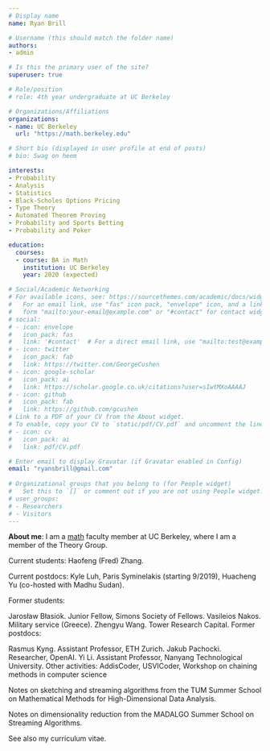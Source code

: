 ```yaml
---
# Display name
name: Ryan Brill

# Username (this should match the folder name)
authors:
- admin

# Is this the primary user of the site?
superuser: true

# Role/position
# role: 4th year undergraduate at UC Berkeley

# Organizations/Affiliations
organizations:
- name: UC Berkeley
  url: "https://math.berkeley.edu"

# Short bio (displayed in user profile at end of posts)
# bio: Swag on heem

interests:
- Probability
- Analysis
- Statistics
- Black-Scholes Options Pricing
- Type Theory 
- Automated Theorem Proving
- Probability and Sports Betting
- Probability and Poker

education:
  courses:
  - course: BA in Math
    institution: UC Berkeley
    year: 2020 (expected)

# Social/Academic Networking
# For available icons, see: https://sourcethemes.com/academic/docs/widgets/#icons
#   For an email link, use "fas" icon pack, "envelope" icon, and a link in the
#   form "mailto:your-email@example.com" or "#contact" for contact widget.
# social:
# - icon: envelope
#   icon_pack: fas
#   link: '#contact'  # For a direct email link, use "mailto:test@example.org".
# - icon: twitter
#   icon_pack: fab
#   link: https://twitter.com/GeorgeCushen
# - icon: google-scholar
#   icon_pack: ai
#   link: https://scholar.google.co.uk/citations?user=sIwtMXoAAAAJ
# - icon: github
#   icon_pack: fab
#   link: https://github.com/gcushen
# Link to a PDF of your CV from the About widget.
# To enable, copy your CV to `static/pdf/CV.pdf` and uncomment the lines below.  
# - icon: cv
#   icon_pack: ai
#   link: pdf/CV.pdf

# Enter email to display Gravatar (if Gravatar enabled in Config)
email: "ryansbrill@gmail.com"
  
# Organizational groups that you belong to (for People widget)
#   Set this to `[]` or comment out if you are not using People widget.  
# user_groups:
# - Researchers
# - Visitors
---
```


**About me**: I am a [math](http://math.berkeley.edu) faculty member at UC Berkeley, where I am a member of the Theory Group.

Current students: Haofeng (Fred) Zhang.

Current postdocs: Kyle Luh, Paris Syminelakis (starting 9/2019), Huacheng Yu (co-hosted with Madhu Sudan).

Former students:

Jarosław Błasiok. Junior Fellow, Simons Society of Fellows.
Vasileios Nakos. Military service (Greece).
Zhengyu Wang. Tower Research Capital.
Former postdocs:

Rasmus Kyng. Assistant Professor, ETH Zurich.
Jakub Pachocki. Researcher, OpenAI.
Yi Li. Assistant Professor, Nanyang Technological University.
Other activities: AddisCoder, USVICoder, Workshop on chaining methods in computer science

Notes on sketching and streaming algorithms from the TUM Summer School on Mathematical Methods for High-Dimensional Data Analysis.

Notes on dimensionality reduction from the MADALGO Summer School on Streaming Algorithms.

See also my curriculum vitae.
